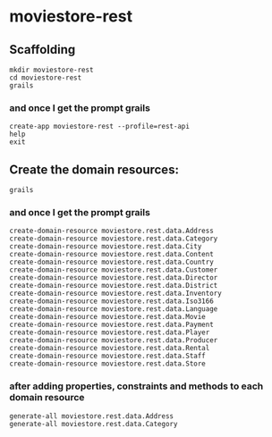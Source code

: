 # moviestore-rest

## Scaffolding
```
mkdir moviestore-rest
cd moviestore-rest
grails
```
### and once I get the prompt grails
```
create-app moviestore-rest --profile=rest-api
help
exit
```

## Create the domain resources:
```
grails
```
### and once I get the prompt grails
```
create-domain-resource moviestore.rest.data.Address
create-domain-resource moviestore.rest.data.Category
create-domain-resource moviestore.rest.data.City
create-domain-resource moviestore.rest.data.Content
create-domain-resource moviestore.rest.data.Country
create-domain-resource moviestore.rest.data.Customer
create-domain-resource moviestore.rest.data.Director
create-domain-resource moviestore.rest.data.District
create-domain-resource moviestore.rest.data.Inventory
create-domain-resource moviestore.rest.data.Iso3166
create-domain-resource moviestore.rest.data.Language
create-domain-resource moviestore.rest.data.Movie
create-domain-resource moviestore.rest.data.Payment
create-domain-resource moviestore.rest.data.Player
create-domain-resource moviestore.rest.data.Producer
create-domain-resource moviestore.rest.data.Rental
create-domain-resource moviestore.rest.data.Staff
create-domain-resource moviestore.rest.data.Store
```

### after adding properties, constraints and methods to each domain resource
```
generate-all moviestore.rest.data.Address
generate-all moviestore.rest.data.Category
```
